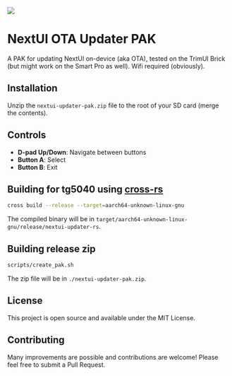 ![](./doc/screenshot.png)

# NextUI OTA Updater PAK

A PAK for updating NextUI on-device (aka OTA), tested on the TrimUI Brick (but might work on the Smart Pro as well). Wifi required (obviously).

## Installation

Unzip the `nextui-updater-pak.zip` file to the root of your SD card (merge the contents).

## Controls

- **D-pad Up/Down**: Navigate between buttons
- **Button A**: Select
- **Button B**: Exit

## Building for tg5040 using [cross-rs](https://github.com/cross-rs/cross)

```bash
cross build --release --target=aarch64-unknown-linux-gnu
```

The compiled binary will be in `target/aarch64-unknown-linux-gnu/release/nextui-updater-rs`.

## Building release zip

```bash
scripts/create_pak.sh
```

The zip file will be in `./nextui-updater-pak.zip`.

## License

This project is open source and available under the MIT License.

## Contributing

Many improvements are possible and contributions are welcome! Please feel free to submit a Pull Request.
